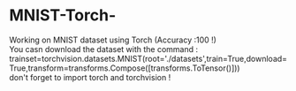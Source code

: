 # MNIST-Torch-
Working on MNIST dataset using Torch (Accuracy :100 !)<br>
You casn download the dataset with the command : trainset=torchvision.datasets.MNIST(root='./datasets',train=True,download=True,transform=transforms.Compose([transforms.ToTensor()])) <br>
don't forget to import torch and torchvision !
